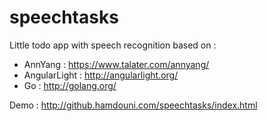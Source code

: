 speechtasks
===========

Little todo app with speech recognition based on :
* AnnYang : https://www.talater.com/annyang/
* AngularLight : http://angularlight.org/
* Go : http://golang.org/

Demo :
http://github.hamdouni.com/speechtasks/index.html